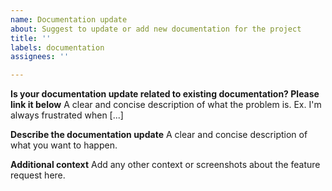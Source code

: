 ```yaml
---
name: Documentation update
about: Suggest to update or add new documentation for the project
title: ''
labels: documentation
assignees: ''

---
```


**Is your documentation update related to existing documentation? Please link it below**
A clear and concise description of what the problem is. Ex. I'm always frustrated when [...]

**Describe the documentation update**
A clear and concise description of what you want to happen.

**Additional context**
Add any other context or screenshots about the feature request here.
